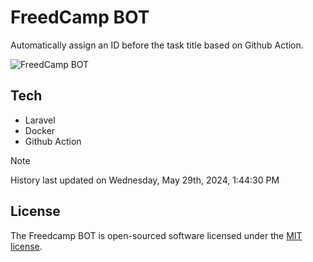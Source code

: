 # FreedCamp BOT

Automatically assign an ID before the task title based on Github Action.

![FreedCamp BOT](https://repository-images.githubusercontent.com/737932867/7d34798b-2680-471c-b089-a78a718d3d6a)

## Tech

- Laravel
- Docker
- Github Action

> [!NOTE]  
> History last updated on Wednesday, May 29th, 2024, 1:44:30 PM

## License

The Freedcamp BOT is open-sourced software licensed under the [MIT license](https://opensource.org/licenses/MIT).
